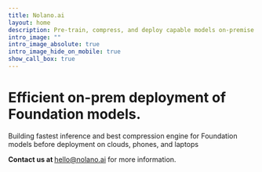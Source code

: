 ```yaml
---
title: Nolano.ai
layout: home
description: Pre-train, compress, and deploy capable models on-premise or on the cloud.
intro_image: ""
intro_image_absolute: true
intro_image_hide_on_mobile: true
show_call_box: true
---
```

# Efficient on-prem deployment of Foundation models.
Building fastest inference and best compression engine for Foundation models before deployment on clouds, phones, and laptops <br> 

<b> Contact us at </b>  [hello@nolano.ai](mailto:hello@nolano.ai) for more information.

